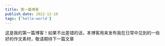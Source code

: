 ```yaml
---
title: 第一篇博客
publish_date: 2022-12-10
tags: ['hello-world']
---
```


这是我的第一篇博客！如果不出差错的话，本博客用来发布我在日常中见到的一些好的作文素材，敬请期待下一篇文章

<script defer src="https://commento.net/js/commento.js"></script>
<div id="commento"></div>